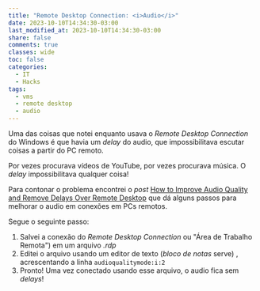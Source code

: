 ```yaml
---
title: "Remote Desktop Connection: <i>Audio</i>"
date: 2023-10-10T14:34:30-03:00
last_modified_at: 2023-10-10T14:34:30-03:00
share: false
comments: true
classes: wide
toc: false
categories:
  - IT
  - Hacks
tags:
  - vms
  - remote desktop
  - audio
---
```


Uma das coisas que notei enquanto usava o _Remote Desktop Connection_ do Windows é que havia um _delay_ do audio, que impossibilitava escutar coisas a partir do PC remoto.

Por vezes procurava vídeos de YouTube, por vezes procurava música. O _delay_ impossibilitava qualquer coisa!

Para contonar o problema encontrei o _post_ [How to Improve Audio Quality and Remove Delays Over Remote Desktop](https://sysadmin-central.com/2021/08/04/how-to-improve-audio-quality-and-remove-delays-over-remote-desktop/) que dá alguns passos para melhorar o audio em conexões em PCs remotos.

Segue o seguinte passo:

1. Salvei a conexão do _Remote Desktop Connection_ ou "Área de Trabalho Remota") em um arquivo _.rdp_
2. Editei o arquivo usando um editor de texto (_bloco de notas_ serve) , acrescentando a linha `audioqualitymode:i:2`
3. Pronto! Uma vez conectado usando esse arquivo, o audio fica sem _delays_!
